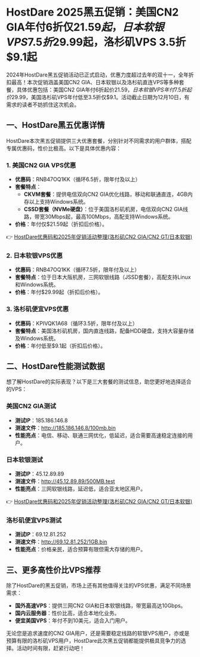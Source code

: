 # HostDare 2025黑五促销：美国CN2 GIA年付6折仅$21.59起，日本软银VPS 7.5折$29.99起，洛杉矶VPS 3.5折$9.1起

2024年HostDare黑五促销活动已正式启动，优惠力度超过去年的双十一，全年折扣最高！本次促销涵盖美国CN2 GIA、日本软银以及洛杉矶直连VPS等多种套餐，具体优惠包括：美国CN2 GIA年付6折起价$21.59，日本软银VPS年付7.5折起价$29.99，美国洛杉矶VPS年付低至3.5折仅$9.1。活动截止日期为12月10日，有需求的读者不妨抓住这次机会。

## 一、HostDare黑五优惠详情

HostDare本次黑五促销提供三大优惠套餐，分别针对不同需求的用户群体，搭配专属优惠码，性价比极高。以下是具体优惠内容：

### 1. 美国CN2 GIA VPS优惠

- **优惠码**：RNB47OQ1KK（循环6.5折，限年付及以上）
- **套餐特点**：
  - **CKVM套餐**：提供电信双向CN2 GIA优化线路，移动和联通直连，4GB内存以上支持Windows系统。
  - **CSSD套餐（NVMe硬盘）**：位于美国洛杉矶机房，电信双向CN2 GIA线路，带宽30Mbps起，最高100Mbps，高配支持Windows系统。
- **价格**：年付仅$21.59起（折扣后价格）。

👉 [HostDare优惠码和2025年促销活动整理(洛杉矶CN2 GIA/CN2 GT/日本软银)](https://bit.ly/hostdare)

### 2. 日本软银VPS优惠

- **优惠码**：RNB47OQ1KK（循环7.5折，限年付及以上）
- **套餐特点**：位于日本大阪机房，三网软银线路（JSSD套餐），高配支持Linux和Windows系统。
- **价格**：年付$29.99起（折扣后价格）。

### 3. 洛杉矶便宜VPS优惠

- **优惠码**：KPIVQK1A68（循环3.5折，限年付及以上）
- **套餐特点**：美国洛杉矶机房，国内直连线路，配备HDD硬盘，支持大容量存储及Windows系统。
- **价格**：年付低至$9.1起（折扣后价格）。

## 二、HostDare性能测试数据

想了解HostDare的实际表现？以下是三大套餐的测试信息，助您更好地选择适合的VPS：

### 美国CN2 GIA测试
- **测试IP**：185.186.146.8
- **测速文件**：http://185.186.146.8/100mb.bin
- **性能亮点**：电信、移动、联通三网优化，低延迟，适合需要高速稳定连接的用户。

### 日本软银测试
- **测试IP**：45.12.89.89
- **测速文件**：http://45.12.89.89/500MB.test
- **性能亮点**：三网软银线路，延迟低，适合亚太地区用户。

👉 [HostDare优惠码和2025年促销活动整理(洛杉矶CN2 GIA/CN2 GT/日本软银)](https://bit.ly/hostdare)

### 洛杉矶便宜VPS测试
- **测试IP**：69.12.81.252
- **测速文件**：http://69.12.81.252/1GB.bin
- **性能亮点**：价格亲民，适合预算有限但需大存储的用户。

## 三、更多高性价比VPS推荐

除了HostDare的黑五促销，市场上还有其他值得关注的VPS优惠，满足不同场景需求：
- **国外高速VPS**：提供三网CN2 GIA和日本软银线路，带宽最高达10Gbps。
- **国内云服务器**：性价比高，适合本地化业务。
- **便宜美国VPS**：年付不到10美元，适合入门用户。

无论您是追求速度的CN2 GIA用户，还是需要稳定线路的软银VPS用户，亦或是预算有限的洛杉矶VPS用户，HostDare此次黑五促销都能提供极具竞争力的选择。活动时间有限，赶紧行动吧！